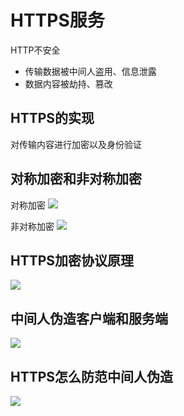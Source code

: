# HTTPS服务

HTTP不安全

* 传输数据被中间人盗用、信息泄露
* 数据内容被劫持、篡改

## HTTPS的实现

对传输内容进行加密以及身份验证

## 对称加密和非对称加密

对称加密 ![](https://github.com/kingofzihua/middleware-architecture-based-on-nginx/tree/2e7a10d6ee4bfe83fce6d75d27b818bc96a69f67/assets/symmetric-encryption.png)

非对称加密 ![](https://github.com/kingofzihua/middleware-architecture-based-on-nginx/tree/2e7a10d6ee4bfe83fce6d75d27b818bc96a69f67/assets/asymmetric-encryption.png)

## HTTPS加密协议原理

![](https://github.com/kingofzihua/middleware-architecture-based-on-nginx/tree/2e7a10d6ee4bfe83fce6d75d27b818bc96a69f67/assets/https-encryption.png)

## 中间人伪造客户端和服务端

![](https://github.com/kingofzihua/middleware-architecture-based-on-nginx/tree/2e7a10d6ee4bfe83fce6d75d27b818bc96a69f67/assets/client-forgery.png)

## HTTPS怎么防范中间人伪造

![](https://github.com/kingofzihua/middleware-architecture-based-on-nginx/tree/2e7a10d6ee4bfe83fce6d75d27b818bc96a69f67/assets/keep-watch-client-forgery.png)

